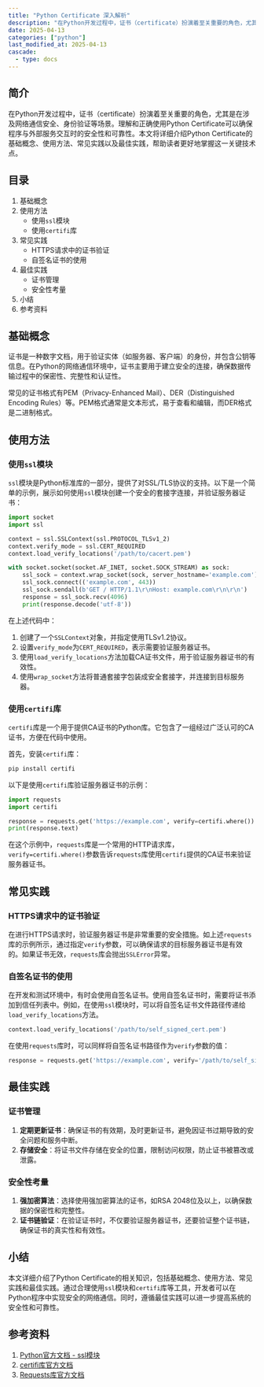 ```yaml
---
title: "Python Certificate 深入解析"
description: "在Python开发过程中，证书（certificate）扮演着至关重要的角色，尤其是在涉及网络通信安全、身份验证等场景。理解和正确使用Python Certificate可以确保程序与外部服务交互时的安全性和可靠性。本文将详细介绍Python Certificate的基础概念、使用方法、常见实践以及最佳实践，帮助读者更好地掌握这一关键技术点。"
date: 2025-04-13
categories: ["python"]
last_modified_at: 2025-04-13
cascade:
  - type: docs
---
```



## 简介
在Python开发过程中，证书（certificate）扮演着至关重要的角色，尤其是在涉及网络通信安全、身份验证等场景。理解和正确使用Python Certificate可以确保程序与外部服务交互时的安全性和可靠性。本文将详细介绍Python Certificate的基础概念、使用方法、常见实践以及最佳实践，帮助读者更好地掌握这一关键技术点。

<!-- more -->
## 目录
1. 基础概念
2. 使用方法
    - 使用`ssl`模块
    - 使用`certifi`库
3. 常见实践
    - HTTPS请求中的证书验证
    - 自签名证书的使用
4. 最佳实践
    - 证书管理
    - 安全性考量
5. 小结
6. 参考资料

## 基础概念
证书是一种数字文档，用于验证实体（如服务器、客户端）的身份，并包含公钥等信息。在Python的网络通信环境中，证书主要用于建立安全的连接，确保数据传输过程中的保密性、完整性和认证性。

常见的证书格式有PEM（Privacy-Enhanced Mail）、DER（Distinguished Encoding Rules）等。PEM格式通常是文本形式，易于查看和编辑，而DER格式是二进制格式。

## 使用方法
### 使用`ssl`模块
`ssl`模块是Python标准库的一部分，提供了对SSL/TLS协议的支持。以下是一个简单的示例，展示如何使用`ssl`模块创建一个安全的套接字连接，并验证服务器证书：

```python
import socket
import ssl

context = ssl.SSLContext(ssl.PROTOCOL_TLSv1_2)
context.verify_mode = ssl.CERT_REQUIRED
context.load_verify_locations('/path/to/cacert.pem')

with socket.socket(socket.AF_INET, socket.SOCK_STREAM) as sock:
    ssl_sock = context.wrap_socket(sock, server_hostname='example.com')
    ssl_sock.connect(('example.com', 443))
    ssl_sock.sendall(b'GET / HTTP/1.1\r\nHost: example.com\r\n\r\n')
    response = ssl_sock.recv(4096)
    print(response.decode('utf-8'))
```

在上述代码中：
1. 创建了一个`SSLContext`对象，并指定使用TLSv1.2协议。
2. 设置`verify_mode`为`CERT_REQUIRED`，表示需要验证服务器证书。
3. 使用`load_verify_locations`方法加载CA证书文件，用于验证服务器证书的有效性。
4. 使用`wrap_socket`方法将普通套接字包装成安全套接字，并连接到目标服务器。

### 使用`certifi`库
`certifi`库是一个用于提供CA证书的Python库。它包含了一组经过广泛认可的CA证书，方便在代码中使用。

首先，安装`certifi`库：
```bash
pip install certifi
```

以下是使用`certifi`库验证服务器证书的示例：

```python
import requests
import certifi

response = requests.get('https://example.com', verify=certifi.where())
print(response.text)
```

在这个示例中，`requests`库是一个常用的HTTP请求库，`verify=certifi.where()`参数告诉`requests`库使用`certifi`提供的CA证书来验证服务器证书。

## 常见实践
### HTTPS请求中的证书验证
在进行HTTPS请求时，验证服务器证书是非常重要的安全措施。如上述`requests`库的示例所示，通过指定`verify`参数，可以确保请求的目标服务器证书是有效的。如果证书无效，`requests`库会抛出`SSLError`异常。

### 自签名证书的使用
在开发和测试环境中，有时会使用自签名证书。使用自签名证书时，需要将证书添加到信任列表中。例如，在使用`ssl`模块时，可以将自签名证书文件路径传递给`load_verify_locations`方法。

```python
context.load_verify_locations('/path/to/self_signed_cert.pem')
```

在使用`requests`库时，可以同样将自签名证书路径作为`verify`参数的值：

```python
response = requests.get('https://example.com', verify='/path/to/self_signed_cert.pem')
```

## 最佳实践
### 证书管理
1. **定期更新证书**：确保证书的有效期，及时更新证书，避免因证书过期导致的安全问题和服务中断。
2. **存储安全**：将证书文件存储在安全的位置，限制访问权限，防止证书被篡改或泄露。

### 安全性考量
1. **强加密算法**：选择使用强加密算法的证书，如RSA 2048位及以上，以确保数据的保密性和完整性。
2. **证书链验证**：在验证证书时，不仅要验证服务器证书，还要验证整个证书链，确保证书的真实性和有效性。

## 小结
本文详细介绍了Python Certificate的相关知识，包括基础概念、使用方法、常见实践和最佳实践。通过合理使用`ssl`模块和`certifi`库等工具，开发者可以在Python程序中实现安全的网络通信。同时，遵循最佳实践可以进一步提高系统的安全性和可靠性。

## 参考资料
1. [Python官方文档 - ssl模块](https://docs.python.org/3/library/ssl.html)
2. [certifi库官方文档](https://certifi.readthedocs.io/en/latest/)
3. [Requests库官方文档](https://requests.readthedocs.io/en/latest/)